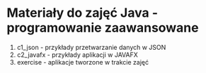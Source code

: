 Materiały do zajęć Java - programowanie zaawansowane
====================================================
1.  c1_json - przykłady przetwarzanie danych w JSON
2.  c2_javafx - przykłady aplikacji w JAVAFX
3.  exercise - aplikacje tworzone w trakcie zajęć